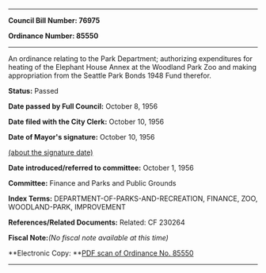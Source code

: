 

********

**Council Bill Number: 76975**
   
**Ordinance Number: 85550**
********

 An ordinance relating to the Park Department; authorizing expenditures for heating of the Elephant House Annex at the Woodland Park Zoo and making appropriation from the Seattle Park Bonds 1948 Fund therefor.

**Status:** Passed
   
**Date passed by Full Council:** October 8, 1956
   
**Date filed with the City Clerk:** October 10, 1956
   
**Date of Mayor's signature:** October 10, 1956
   
[(about the signature date)](/~public/approvaldate.htm)
   
   
   
**Date introduced/referred to committee:** October 1, 1956
   
**Committee:** Finance and Parks and Public Grounds
   
   
**Index Terms:** DEPARTMENT-OF-PARKS-AND-RECREATION, FINANCE, ZOO, WOODLAND-PARK, IMPROVEMENT

**References/Related Documents:** Related: CF 230264

**Fiscal Note:**_(No fiscal note available at this time)_

**Electronic Copy: **[PDF scan of Ordinance No. 85550](/~archives/Ordinances/Ord_85550.pdf)

********

